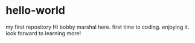 # hello-world
my first repository 
Hi bobby marshal here. first time to coding. enjoying it. 
look forward to learning more!
